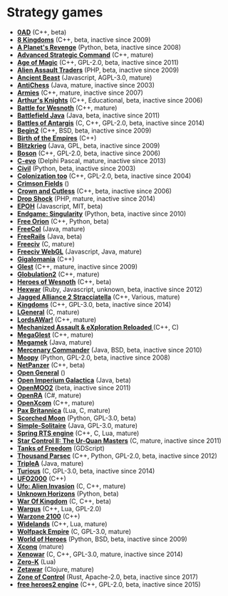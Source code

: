 # Strategy games

[comment]: # (start of autogenerated content, do not edit)
- **[0AD](0ad.md)** (C++, beta)
- **[8 Kingdoms](8kingdoms.md)** (C++, beta, inactive since 2009)
- **[A Planet's Revenge](a_planets_revenge.md)** (Python, beta, inactive since 2008)
- **[Advanced Strategic Command](asc.md)** (C++, mature)
- **[Age of Magic](age_of_magic.md)** (C++, GPL-2.0, beta, inactive since 2011)
- **[Alien Assault Traders](alien_assault_traders.md)** (PHP, beta, inactive since 2009)
- **[Ancient Beast](ancient_beast.md)** (Javascript, AGPL-3.0, mature)
- **[AntiChess](antichess.md)** (Java, mature, inactive since 2003)
- **[Armies](armies.md)** (C++, mature, inactive since 2007)
- **[Arthur's Knights](arthurs_knights.md)** (C++, Educational, beta, inactive since 2006)
- **[Battle for Wesnoth](wesnoth.md)** (C++, mature)
- **[Battlefield Java](battlefield_java.md)** (Java, beta, inactive since 2011)
- **[Battles of Antargis](battles_of_antargis.md)** (C, C++, GPL-2.0, beta, inactive since 2014)
- **[Begin2](begin2.md)** (C++, BSD, beta, inactive since 2009)
- **[Birth of the Empires](birth_of_the_empires.md)** (C++)
- **[Blitzkrieg](blitzkrieg.md)** (Java, GPL, beta, inactive since 2009)
- **[Boson](boson.md)** (C++, GPL-2.0, beta, inactive since 2006)
- **[C-evo](c_evo.md)** (Delphi Pascal, mature, inactive since 2013)
- **[Civil](civil.md)** (Python, beta, inactive since 2003)
- **[Colonization too](colonization_too.md)** (C++, GPL-2.0, beta, inactive since 2004)
- **[Crimson Fields](crimson_fields.md)** ()
- **[Crown and Cutless](crown_and_cutless.md)** (C++, beta, inactive since 2006)
- **[Drop Shock](drop_shock.md)** (PHP, mature, inactive since 2014)
- **[EPOH](epoh.md)** (Javascript, MIT, beta)
- **[Endgame: Singularity](singularity.md)** (Python, beta, inactive since 2010)
- **[Free Orion](freeorion.md)** (C++, Python, beta)
- **[FreeCol](freecol.md)** (Java, mature)
- **[FreeRails](freerails.md)** (Java, beta)
- **[Freeciv](freeciv.md)** (C, mature)
- **[Freeciv WebGL](freeciv_web.md)** (Javascript, Java, mature)
- **[Gigalomania](gigalomania.md)** (C++)
- **[Glest](glest.md)** (C++, mature, inactive since 2009)
- **[Globulation2](globulation2.md)** (C++, mature)
- **[Heroes of Wesnoth](heroes_of_wesnoth.md)** (C++, beta)
- **[Hexwar](hexwar.md)** (Ruby, Javascript, unknown, beta, inactive since 2012)
- **[Jagged Alliance 2 Stracciatella](jagged_alliance2.md)** (C++, Various, mature)
- **[Kingdoms](kingdoms.md)** (C++, GPL-3.0, beta, inactive since 2014)
- **[LGeneral](lgeneral.md)** (C, mature)
- **[LordsAWar!](lordsawar.md)** (C++, mature)
- **[Mechanized Assault & eXploration Reloaded ](maxr.md)** (C++, C)
- **[MegaGlest](megaglest.md)** (C++, mature)
- **[Megamek](megamek.md)** (Java, mature)
- **[Mercenary Commander](mercenary_commander.md)** (Java, BSD, beta, inactive since 2010)
- **[Moopy](moopy.md)** (Python, GPL-2.0, beta, inactive since 2008)
- **[NetPanzer](netpanzer.md)** (C++, beta)
- **[Open General](open_general.md)** ()
- **[Open Imperium Galactica](open_imperium_galactica.md)** (Java, beta)
- **[OpenMOO2](openmoo2.md)** (beta, inactive since 2011)
- **[OpenRA](openra.md)** (C#, mature)
- **[OpenXcom](openxcom.md)** (C++, mature)
- **[Pax Britannica](pax_britannica.md)** (Lua, C, mature)
- **[Scorched Moon](scorched_moon.md)** (Python, GPL-3.0, beta)
- **[Simple-Solitaire](simple_solitaire.md)** (Java, GPL-3.0, mature)
- **[Spring RTS engine](spring.md)** (C++, C, Lua, mature)
- **[Star Control II: The Ur-Quan Masters](star_control_2.md)** (C, mature, inactive since 2011)
- **[Tanks of Freedom](tanks_of_freedom.md)** (GDScript)
- **[Thousand Parsec](thousand_parsec.md)** (C++, Python, GPL-2.0, beta, inactive since 2012)
- **[TripleA](triplea.md)** (Java, mature)
- **[Turious](turious.md)** (C, GPL-3.0, beta, inactive since 2014)
- **[UFO2000](ufo2000.md)** (C++)
- **[Ufo: Alien Invasion](ufo_alien_invasion.md)** (C, C++, mature)
- **[Unknown Horizons](unknown_horizons.md)** (Python, beta)
- **[War Of Kingdom](war_of_kingdom.md)** (C, C++, beta)
- **[Wargus](wargus.md)** (C++, Lua, GPL-2.0)
- **[Warzone 2100](warzone_2100.md)** (C++)
- **[Widelands](widelands.md)** (C++, Lua, mature)
- **[Wolfpack Empire](wolfpack_empire.md)** (C, GPL-3.0, mature)
- **[World of Heroes](world_of_heroes.md)** (Python, BSD, beta, inactive since 2009)
- **[Xconq](xconq.md)** (mature)
- **[Xenowar](xenowar.md)** (C, C++, GPL-3.0, mature, inactive since 2014)
- **[Zero-K](zero_k.md)** (Lua)
- **[Zetawar](zetawar.md)** (Clojure, mature)
- **[Zone of Control](zoc.md)** (Rust, Apache-2.0, beta, inactive since 2017)
- **[free heroes2 engine](fheroes2.md)** (C++, GPL-2.0, beta, inactive since 2015)

[comment]: # (end of autogenerated content)